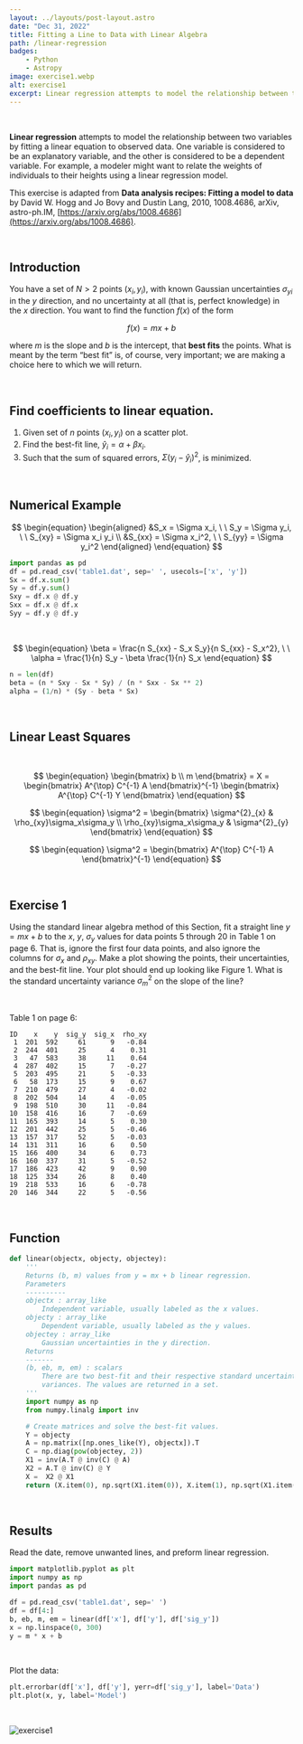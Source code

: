 ```yaml
---
layout: ../layouts/post-layout.astro
date: "Dec 31, 2022"
title: Fitting a Line to Data with Linear Algebra
path: /linear-regression
badges:
    - Python
    - Astropy
image: exercise1.webp
alt: exercise1
excerpt: Linear regression attempts to model the relationship between two variables by fitting a linear equation to observed data. 
---
```


<br/>

**Linear regression** attempts to model the relationship between two variables by fitting a linear equation to observed data. One variable is considered to be an explanatory variable, and the other is considered to be a dependent variable. For example, a modeler might want to relate the weights of individuals to their heights using a linear regression model.

This exercise is adapted from **Data analysis recipes: Fitting a model to data** by David W. Hogg and Jo Bovy and Dustin Lang, 2010, 1008.4686, arXiv, astro-ph.IM, [https://arxiv.org/abs/1008.4686](https://arxiv.org/abs/1008.4686).

<br/>

## Introduction

You have a set of $N > 2$ points ($x_i, y_i)$, with known Gaussian uncertainties $\sigma_{yi}$ in the $y$ direction, and no uncertainty at all (that is, perfect knowledge) in the $x$ direction. You want to find the function $f(x)$ of the form

$$
\begin{equation}
f(x) = mx + b
\end{equation}
$$

where $m$ is the slope and $b$ is the intercept, that **best fits** the points. What is meant by the term “best fit” is, of course, very important; we are making a choice here to which we will return.

<br/>

## Find coefficients to linear equation.

1. Given set of $n$ points $(x_i, y_i)$ on a scatter plot.
2. Find the best-fit line, $\hat{y}_i= \alpha + \beta x_i$.
3. Such that the sum of squared errors, $\Sigma (y_i - \hat{y}_i)^2$, is minimized.

<br/>

## Numerical Example

$$
\begin{equation}
\begin{aligned}
&S_x = \Sigma x_i, \ \ S_y = \Sigma y_i, \ \ S_{xy} = \Sigma x_i y_i \\
&S_{xx} = \Sigma x_i^2, \ \ S_{yy} = \Sigma y_i^2
\end{aligned}
\end{equation}
$$

```python
import pandas as pd
df = pd.read_csv('table1.dat', sep=' ', usecols=['x', 'y'])
Sx = df.x.sum()
Sy = df.y.sum()
Sxy = df.x @ df.y
Sxx = df.x @ df.x
Syy = df.y @ df.y
```

<br/>

$$
\begin{equation}
\beta = \frac{n S_{xx} - S_x S_y}{n S_{xx} - S_x^2}, \ \ \alpha = \frac{1}{n} S_y - \beta \frac{1}{n} S_x
\end{equation}
$$

```python
n = len(df)
beta = (n * Sxy - Sx * Sy) / (n * Sxx - Sx ** 2)
alpha = (1/n) * (Sy - beta * Sx)
```

<br/>

## Linear Least Squares

<br/>

$$
\begin{equation}
\begin{bmatrix}
   b \\
   m
\end{bmatrix}
= X =
\begin{bmatrix}
    A^{\top} C^{-1} A
\end{bmatrix}^{-1}
\begin{bmatrix}
    A^{\top} C^{-1} Y
\end{bmatrix}
\end{equation}
$$

$$
\begin{equation}
\sigma^2 = 
\begin{bmatrix}
    \sigma^{2}_{x} & \rho_{xy}\sigma_x\sigma_y \\
    \rho_{xy}\sigma_x\sigma_y & \sigma^{2}_{y}
\end{bmatrix}
\end{equation}
$$

$$
\begin{equation}
\sigma^2 = 
\begin{bmatrix}
    A^{\top} C^{-1} A
\end{bmatrix}^{-1}
\end{equation}
$$

<br/>

## Exercise 1

Using the standard linear algebra method of this Section, fit a straight line $y = mx + b$ to the $x$, $y$, $\sigma_y$ values for data points 5 through 20 in Table 1 on page 6. That is, ignore the first four data points, and also ignore the columns for $\sigma_x$ and $\rho_{xy}$. Make a plot showing the points, their uncertainties, and the best-fit line. Your plot should end up looking like Figure 1. What is the standard uncertainty variance $\sigma^2_m$ on the slope of the line?

<br/>

Table 1 on page 6:
```atom
ID    x    y  sig_y  sig_x  rho_xy
 1  201  592     61      9   -0.84
 2  244  401     25      4    0.31
 3   47  583     38     11    0.64
 4  287  402     15      7   -0.27
 5  203  495     21      5   -0.33
 6   58  173     15      9    0.67
 7  210  479     27      4   -0.02
 8  202  504     14      4   -0.05
 9  198  510     30     11   -0.84
10  158  416     16      7   -0.69
11  165  393     14      5    0.30
12  201  442     25      5   -0.46
13  157  317     52      5   -0.03
14  131  311     16      6    0.50
15  166  400     34      6    0.73
16  160  337     31      5   -0.52
17  186  423     42      9    0.90
18  125  334     26      8    0.40
19  218  533     16      6   -0.78
20  146  344     22      5   -0.56
```

<br/>

## Function

```python
def linear(objectx, objecty, objectey):
    '''
    Returns (b, m) values from y = mx + b linear regression.
    Parameters
    ----------
    objectx : array_like
        Independent variable, usually labeled as the x values.
    objecty : array_like
        Dependent variable, usually labeled as the y values.
    objectey : array_like
        Gaussian uncertainties in the y direction.
    Returns
    -------
    (b, eb, m, em) : scalars
        There are two best-fit and their respective standard uncertainty
        variances. The values are returned in a set.
    '''
    import numpy as np
    from numpy.linalg import inv

    # Create matrices and solve the best-fit values.
    Y = objecty
    A = np.matrix([np.ones_like(Y), objectx]).T
    C = np.diag(pow(objectey, 2))
    X1 = inv(A.T @ inv(C) @ A)
    X2 = A.T @ inv(C) @ Y
    X =  X2 @ X1
    return (X.item(0), np.sqrt(X1.item(0)), X.item(1), np.sqrt(X1.item(3)))
```

<br/>

## Results

Read the date, remove unwanted lines, and preform linear regression.

```python
import matplotlib.pyplot as plt
import numpy as np
import pandas as pd

df = pd.read_csv('table1.dat', sep=' ')
df = df[4:]
b, eb, m, em = linear(df['x'], df['y'], df['sig_y'])
x = np.linspace(0, 300)
y = m * x + b
```

<br/>

Plot the data:

```python
plt.errorbar(df['x'], df['y'], yerr=df['sig_y'], label='Data')
plt.plot(x, y, label='Model')
```

<br/>

![exercise1](/exercise1.webp)